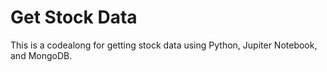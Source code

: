 # Get Stock Data
This is a codealong for getting stock data using Python, Jupiter Notebook, and MongoDB.
